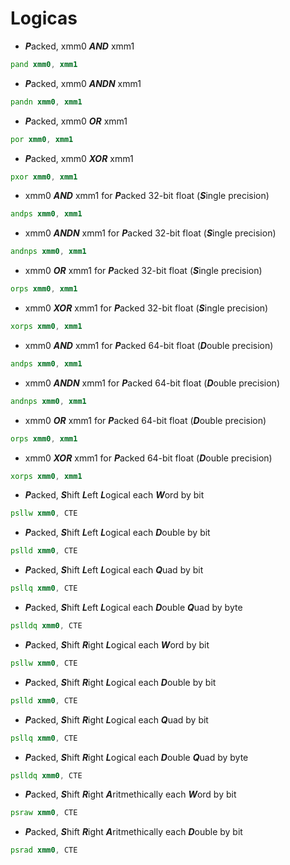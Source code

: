 # Logicas
* ***P***acked, xmm0 ***AND*** xmm1
```asm
pand xmm0, xmm1
```
* ***P***acked, xmm0 ***ANDN*** xmm1 
```asm
pandn xmm0, xmm1
```
* ***P***acked, xmm0 ***OR*** xmm1
```asm
por xmm0, xmm1
```
* ***P***acked, xmm0 ***XOR*** xmm1
```asm
pxor xmm0, xmm1
```
* xmm0 ***AND*** xmm1 for ***P***acked 32-bit float (***S***ingle precision)
```asm
andps xmm0, xmm1
```
* xmm0 ***ANDN*** xmm1 for ***P***acked 32-bit float (***S***ingle precision)
```asm
andnps xmm0, xmm1
```
* xmm0 ***OR*** xmm1 for ***P***acked 32-bit float (***S***ingle precision)
```asm
orps xmm0, xmm1
```
* xmm0 ***XOR*** xmm1 for ***P***acked 32-bit float (***S***ingle precision)
```asm
xorps xmm0, xmm1
```
* xmm0 ***AND*** xmm1 for ***P***acked 64-bit float (***D***ouble precision)
```asm
andps xmm0, xmm1
```
* xmm0 ***ANDN*** xmm1 for ***P***acked 64-bit float (***D***ouble precision)
```asm
andnps xmm0, xmm1
```
* xmm0 ***OR*** xmm1 for ***P***acked 64-bit float (***D***ouble precision)
```asm
orps xmm0, xmm1
```
* xmm0 ***XOR*** xmm1 for ***P***acked 64-bit float (***D***ouble precision)
```asm
xorps xmm0, xmm1
```
* ***P***acked, ***S***hift ***L***eft ***L***ogical each ***W***ord by bit
```asm
psllw xmm0, CTE
```
* ***P***acked, ***S***hift ***L***eft ***L***ogical each ***D***ouble by bit
```asm
pslld xmm0, CTE
```
* ***P***acked, ***S***hift ***L***eft ***L***ogical each ***Q***uad by bit
```asm
psllq xmm0, CTE
```
* ***P***acked, ***S***hift ***L***eft ***L***ogical each ***D***ouble ***Q***uad by byte
```asm
pslldq xmm0, CTE
```
* ***P***acked, ***S***hift ***R***ight ***L***ogical each ***W***ord by bit
```asm
psllw xmm0, CTE
```
* ***P***acked, ***S***hift ***R***ight ***L***ogical each ***D***ouble by bit
```asm
pslld xmm0, CTE
```
* ***P***acked, ***S***hift ***R***ight ***L***ogical each ***Q***uad by bit
```asm
psllq xmm0, CTE
```
* ***P***acked, ***S***hift ***R***ight ***L***ogical each ***D***ouble ***Q***uad by byte
```asm
pslldq xmm0, CTE
```
* ***P***acked, ***S***hift ***R***ight ***A***ritmethically each ***W***ord by bit
```asm
psraw xmm0, CTE
```
* ***P***acked, ***S***hift ***R***ight ***A***ritmethically each ***D***ouble by bit
```asm
psrad xmm0, CTE
```


